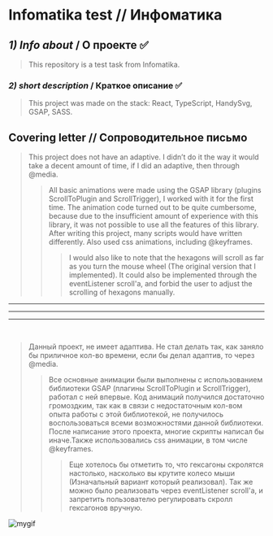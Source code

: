 # Infomatika test // Инфоматика 

## *1) Info about*  / О проекте :white_check_mark:
>This repository is a test task from Infomatika.

### *2) short description* / Краткое описание :white_check_mark: 
>This project was made on the stack: React, TypeScript, HandySvg, GSAP, SASS.

## Covering letter // Сопроводительное письмо
>This project does not have an adaptive. I didn’t do it the way it would take a decent amount of time, if I did an adaptive, then through @media. 
>>All basic animations were made using the GSAP library (plugins ScrollToPlugin and ScrollTrigger), I worked with it for the first time. The animation code turned out to be quite cumbersome, because due to the insufficient amount of experience with this library, it was not possible to use all the features of this library. After writing this project, many scripts would have written differently. Also used css animations, including @keyframes.
>>>I would also like to note that the hexagons will scroll as far as you turn the mouse wheel (The original version that I implemented). It could also be implemented through the eventListener scroll'a, and forbid the user to adjust the scrolling of hexagons manually.<br>
<hr>
<hr>
<hr><br>

>Данный проект, не имеет адаптива. Не стал делать так, как заняло бы приличное кол-во времени, если бы делал адаптив, то через @media.
>>Все основные анимации были выполнены с использованием библиотеки GSAP (плагины ScrollToPlugin и ScrollTrigger), работал с ней впервые. Код анимаций получился достаточно громоздким, так как в связи с недостаточным кол-вом опыта работы с этой библиотекой, не получилось воспользоваться всеми возможностями данной библиотеки. После написание этого проекта, многие скрипты написал бы иначе.Также использовались css анимации, в том числе @keyframes.
>>>Еще хотелось бы отметить то, что гексагоны скролятся настолько, насколько вы крутите колесо мыши (Изначальный вариант который реализовал). Так же можно было реализовать через eventListener scroll'a, и запретить пользователю регулировать скролл гексагонов вручную. 

![mygif](./readme/infomatika.gif)